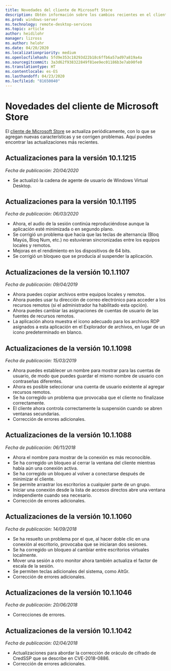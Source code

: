 ```yaml
---
title: Novedades del cliente de Microsoft Store
description: Obtén información sobre los cambios recientes en el cliente de Escritorio remoto para Microsoft Store
ms.prod: windows-server
ms.technology: remote-desktop-services
ms.topic: article
author: heidilohr
manager: lizross
ms.author: helohr
ms.date: 04/20/2020
ms.localizationpriority: medium
ms.openlocfilehash: 5fd9e353c18293d22b18c6ffb6a57ad97a819a4a
ms.sourcegitcommit: 3a3d62f938322849f81ee9ec01186b3e7ab90fe0
ms.translationtype: HT
ms.contentlocale: es-ES
ms.lasthandoff: 04/23/2020
ms.locfileid: "81650040"
---
```

# <a name="whats-new-in-the-windows-store-client"></a>Novedades del cliente de Microsoft Store

El [cliente de Microsoft Store](windows.md) se actualiza periódicamente, con lo que se agregan nuevas características y se corrigen problemas. Aquí puedes encontrar las actualizaciones más recientes.

## <a name="updates-for-version-1011215"></a>Actualizaciones para la versión 10.1.1215

*Fecha de publicación: 20/04/2020*

- Se actualizó la cadena de agente de usuario de Windows Virtual Desktop.

## <a name="updates-for-version-1011195"></a>Actualizaciones para la versión 10.1.1195

*Fecha de publicación: 06/03/2020*

- Ahora, el audio de la sesión continúa reproduciéndose aunque la aplicación esté minimizada o en segundo plano.
- Se corrigió un problema que hacía que las teclas de alternancia (Bloq Mayús, Bloq Num, etc.) no estuvieran sincronizadas entre los equipos locales y remotos.
- Mejoras en el rendimiento en los dispositivos de 64 bits.
- Se corrigió un bloqueo que se producía al suspender la aplicación.

## <a name="updates-for-version-1011107"></a>Actualizaciones de la versión 10.1.1107

*Fecha de publicación: 09/04/2019*

- Ahora puedes copiar archivos entre equipos locales y remotos.
- Ahora puedes usar tu dirección de correo electrónico para acceder a los recursos remotos (si el administrador ha habilitado esta opción).
- Ahora puedes cambiar las asignaciones de cuentas de usuario de las fuentes de recursos remotos.
- La aplicación ahora muestra el icono adecuado para los archivos RDP asignados a esta aplicación en el Explorador de archivos, en lugar de un icono predeterminado en blanco.

## <a name="updates-for-version-1011098"></a>Actualizaciones de la versión 10.1.1098

*Fecha de publicación: 15/03/2019*

- Ahora puedes establecer un nombre para mostrar para las cuentas de usuario, de modo que puedes guardar el mismo nombre de usuario con contraseñas diferentes.
- Ahora es posible seleccionar una cuenta de usuario existente al agregar recursos remotos.
- Se ha corregido un problema que provocaba que el cliente no finalizase correctamente.
- El cliente ahora controla correctamente la suspensión cuando se abren ventanas secundarias.
- Corrección de errores adicionales.

## <a name="updates-for-version-1011088"></a>Actualizaciones de la versión 10.1.1088

*Fecha de publicación: 06/11/2018*

- Ahora el nombre para mostrar de la conexión es más reconocible.
- Se ha corregido un bloqueo al cerrar la ventana del cliente mientras había aún una conexión activa.
- Se ha corregido un bloqueo al volver a conectarse después de minimizar el cliente.
- Se permite arrastrar los escritorios a cualquier parte de un grupo.
- Iniciar una conexión desde la lista de accesos directos abre una ventana independiente cuando sea necesario.
- Corrección de errores adicionales.

## <a name="updates-for-version-1011060"></a>Actualizaciones de la versión 10.1.1060

*Fecha de publicación: 14/09/2018*

- Se ha resuelto un problema por el que, al hacer doble clic en una conexión al escritorio, provocaba que se iniciaran dos sesiones.
- Se ha corregido un bloqueo al cambiar entre escritorios virtuales localmente.
- Mover una sesión a otro monitor ahora también actualiza el factor de escala de la sesión.
- Se permiten teclas adicionales del sistema, como AltGr.
- Corrección de errores adicionales.

## <a name="updates-for-version-1011046"></a>Actualizaciones de la versión 10.1.1046

*Fecha de publicación: 20/06/2018*

- Correcciones de errores.

## <a name="updates-for-version-1011042"></a>Actualizaciones de la versión 10.1.1042

*Fecha de publicación: 02/04/2018*

- Actualizaciones para abordar la corrección de oráculo de cifrado de CredSSP que se describe en CVE-2018-0886.
- Corrección de errores adicionales.
